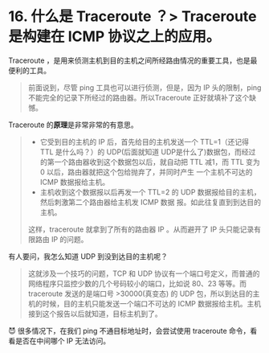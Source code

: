 # 16. 什么是 Traceroute ？> Traceroute 是构建在 ICMP 协议之上的应用。

Traceroute ，是用来侦测主机到目的主机之间所经路由情况的重要工具，也是最便利的工具。

> 前面说到，尽管 ping 工具也可以进行侦测，但是，因为 IP 头的限制，ping 不能完全的记录下所经过的路由器。所以Traceroute 正好就填补了这个缺憾。

Traceroute 的**原理**是非常非常的有意思。

> - 它受到目的主机的 IP 后，首先给目的主机发送一个 TTL=1（还记得 TTL 是什么吗？）的 UDP(后面就知道 UDP是什么了)数据包，而经过的第一个路由器收到这个数据包以后，就自动把 TTL 减1，而 TTL 变为 0 以后，路由器就把这个包给抛弃了，并同时产生 一个主机不可达的 ICMP 数据报给主机。
> - 主机收到这个数据报以后再发一个 TTL=2 的 UDP 数据报给目的主机，然后刺激第二个路由器给主机发 ICMP 数据 报。如此往复直到到达目的主机。
>
> 这样，traceroute 就拿到了所有的路由器 IP 。从而避开了 IP 头只能记录有限路由 IP 的问题。

有人要问，我怎么知道 UDP 到没到达目的主机呢？

> 这就涉及一个技巧的问题，TCP 和 UDP 协议有一个端口号定义，而普通的网络程序只监控少数的几个号码较小的端口，比如说 80、23 等等。而 traceroute 发送的是端口号 >30000(真变态) 的 UDP 包，所以到达目的主机的时候，目的主机只能发送一个端口不可达的 ICMP 数据报给主机。主机接到这个报告以后就知道，目标主机到了。

😈 很多情况下，在我们 ping 不通目标地址时，会尝试使用 traceroute 命令，看看是否在中间哪个 IP 无法访问。

